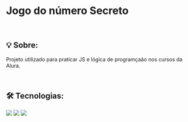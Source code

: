 <h1>Jogo do número Secreto</h1>

<br/>

<h2>💡 Sobre:</h2>
<p>Projeto utilizado para praticar JS e lógica de programçaão nos cursos da Alura.</p>

<br/>

<h2>🛠️ Tecnologias:</h2>
<div>
    <img src="https://img.shields.io/badge/HTML5-E34F26?style=for-the-badge&logo=html5&logoColor=white">
    <img src="https://img.shields.io/badge/CSS3-1572B6?style=for-the-badge&logo=css3&logoColor=white">
    <img src="https://img.shields.io/badge/JavaScript-323330?style=for-the-badge&logo=javascript&logoColor=F7DF1E">
</div>
